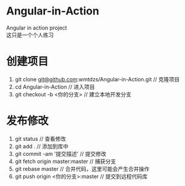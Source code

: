 # Angular-in-Action
Angular in action project<br>
这只是一个个人练习
# 创建项目
1. git clone git@github.com:wmtdzs/Angular-in-Action.git // 克隆项目<br>
2. cd Angular-in-Action // 进入项目<br>
3. git checkout -b <你的分支> // 建立本地开发分支<br>
# 发布修改
1. git status // 查看修改<br>
2. git add . // 添加到库中<br>
3. git commit -am '提交描述' // 提交修改<br>
4. git fetch origin master:master // 捕获分支<br>
5. git rebase master // 合并代码，这里可能会产生合并操作<br>
6. git push origin <你的分支>:master // 提交到远程代码库
